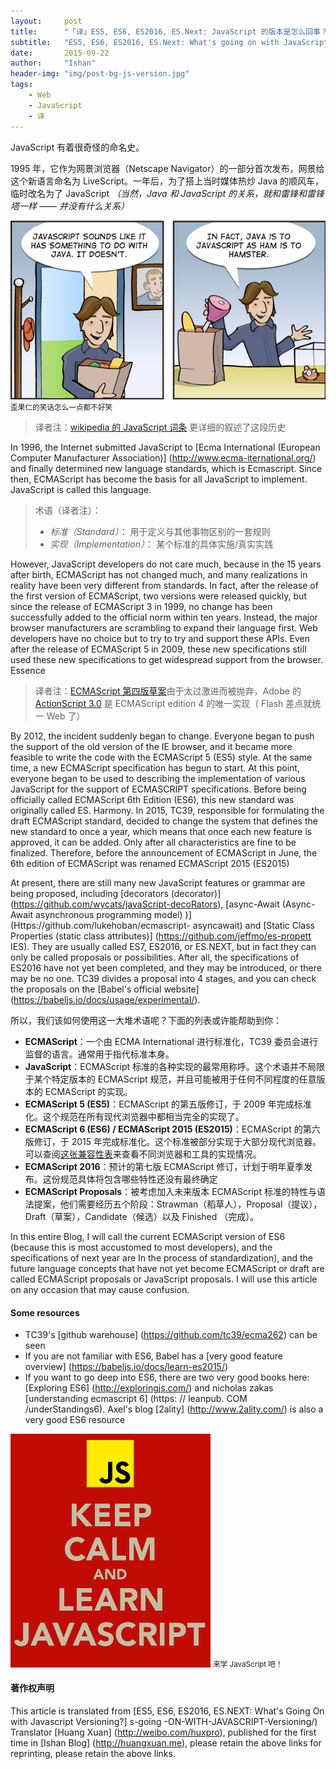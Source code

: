 ```yaml
---
layout:     post
title:      "「译」ES5, ES6, ES2016, ES.Next: JavaScript 的版本是怎么回事？"
subtitle:   "ES5, ES6, ES2016, ES.Next: What's going on with JavaScript versioning?"
date:       2015-09-22
author:     "Ishan"
header-img: "img/post-bg-js-version.jpg"
tags:
    - Web
    - JavaScript
    - 译
---
```



JavaScript 有着很奇怪的命名史。

1995 年，它作为网景浏览器（Netscape Navigator）的一部分首次发布，网景给这个新语言命名为 LiveScript。一年后，为了搭上当时媒体热炒 Java 的顺风车，临时改名为了 JavaScript *（当然，Java 和 JavaScript 的关系，就和雷锋和雷锋塔一样 —— 并没有什么关系）*

![java-javascript](/img/in-post/post-js-version/javascript-java.jpg)
<small class="img-hint">歪果仁的笑话怎么一点都不好笑</small>

> 译者注：[wikipedia 的 JavaScript 词条](https://en.wikipedia.org/wiki/JavaScript#History) 更详细的叙述了这段历史

In 1996, the Internet submitted JavaScript to [Ecma International (European Computer Manufacturer Association)] (http://www.ecma-iternational.org/) and finally determined new language standards, which is Ecmascript. Since then, ECMAScript has become the basis for all JavaScript to implement. JavaScript is called this language.

> 术语（译者注）：
> 
> * *标准（Standard）*： 用于定义与其他事物区别的一套规则
> * *实现（Implementation）*： 某个标准的具体实施/真实实践


However, JavaScript developers do not care much, because in the 15 years after birth, ECMAScript has not changed much, and many realizations in reality have been very different from standards. In fact, after the release of the first version of ECMAScript, two versions were released quickly, but since the release of ECMAScript 3 in 1999, no change has been successfully added to the official norm within ten years. Instead, the major browser manufacturers are scrambling to expand their language first. Web developers have no choice but to try to try and support these APIs. Even after the release of ECMAScript 5 in 2009, these new specifications still used these new specifications to get widespread support from the browser. Essence

> 译者注：[ECMAScript 第四版草案](https://en.wikipedia.org/wiki/ECMAScript#4th_Edition_.28abandoned.29)由于太过激进而被抛弃，Adobe 的 [ActionScript 3.0](https://en.wikipedia.org/wiki/ActionScript) 是 ECMAScript edition 4 的唯一实现（ Flash 差点就统一 Web 了）

By 2012, the incident suddenly began to change. Everyone began to push the support of the old version of the IE browser, and it became more feasible to write the code with the ECMAScript 5 (ES5) style. At the same time, a new ECMAScript specification has begun to start. At this point, everyone began to be used to describing the implementation of various JavaScript for the support of ECMASCRIPT specifications. Before being officially called ECMAScript 6th Edition (ES6), this new standard was originally called ES. Harmony. In 2015, TC39, responsible for formulating the draft ECMAScript standard, decided to change the system that defines the new standard to once a year, which means that once each new feature is approved, it can be added. Only after all characteristics are fine to be finalized. Therefore, before the announcement of ECMAScript in June, the 6th edition of ECMAScript was renamed ECMAScript 2015 (ES2015)

At present, there are still many new JavaScript features or grammar are being proposed, including [decorators (decorator)] (https://github.com/wycats/javaScript-decoRators), [async-Await (Async- Await asynchronous programming model) )] (Https://github.com/lukehoban/ecmascript- asyncawait) and [Static Class Properties (static class attributes)] (https://github.com/jeffmo/es-propett IES). They are usually called ES7, ES2016, or ES.NEXT, but in fact they can only be called proposals or possibilities. After all, the specifications of ES2016 have not yet been completed, and they may be introduced, or there may be no one. TC39 divides a proposal into 4 stages, and you can check the proposals on the [Babel's official website] (https://babeljs.io/docs/usage/experimental/).

所以，我们该如何使用这一大堆术语呢？下面的列表或许能帮助到你：

* **ECMAScript**：一个由 ECMA International 进行标准化，TC39 委员会进行监督的语言。通常用于指代标准本身。
* **JavaScript**：ECMAScript 标准的各种实现的最常用称呼。这个术语并不局限于某个特定版本的 ECMAScript 规范，并且可能被用于任何不同程度的任意版本的 ECMAScript 的实现。
* **ECMAScript 5 (ES5)**：ECMAScript 的第五版修订，于 2009 年完成标准化。这个规范在所有现代浏览器中都相当完全的实现了。
* **ECMAScript 6 (ES6) / ECMAScript 2015 (ES2015)**：ECMAScript 的第六版修订，于 2015 年完成标准化。这个标准被部分实现于大部分现代浏览器。可以查阅[这张兼容性表](http://kangax.github.io/compat-table/es6/)来查看不同浏览器和工具的实现情况。
* **ECMAScript 2016**：预计的第七版 ECMAScript 修订，计划于明年夏季发布。这份规范具体将包含哪些特性还没有最终确定
* **ECMAScript Proposals**：被考虑加入未来版本 ECMAScript 标准的特性与语法提案，他们需要经历五个阶段：Strawman（稻草人），Proposal（提议），Draft（草案），Candidate（候选）以及 Finished （完成）。

In this entire Blog, I will call the current ECMAScript version of ES6 (because this is most accustomed to most developers), and the specifications of next year are In the process of standardization), and the future language concepts that have not yet become ECMAScript or draft are called ECMAScript proposals or JavaScript proposals. I will use this article on any occasion that may cause confusion.

#### Some resources

  

* TC39's [github warehouse] (https://github.com/tc39/ecma262) can be seen
* If you are not familiar with ES6, Babel has a [very good feature overview] (https://babeljs.io/docs/learn-es2015/)
* If you want to go deep into ES6, there are two very good books here: [Exploring ES6] (http://exploringjs.com/) and nicholas zakas [understanding ecmascript 6] (https: // leanpub. COM /underStandings6). Axel's blog [2ality] (http://www.2ality.com/) is also a very good ES6 resource

<img class="shadow" width="320" src="/img/in-post/post-js-version/keep-calm-and-learn-javascript.png" />
<small class="img-hint">来学 JavaScript 吧！</small>

#### 著作权声明

This article is translated from [ES5, ES6, ES2016, ES.NEXT: What's Going On with Javascript Versioning?] s-going -ON-WITH-JAVASCRIPT-Versioning/)
Translator [Huang Xuan] (http://weibo.com/huxpro), published for the first time in [Ishan Blog] (http://huangxuan.me), please retain the above links for reprinting, please retain the above links.

